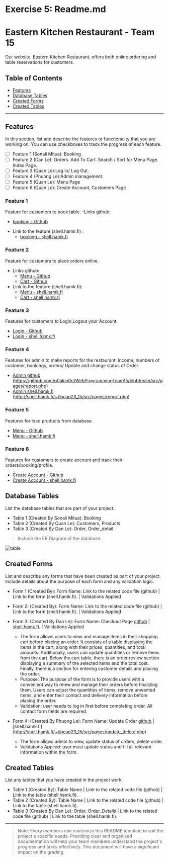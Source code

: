 # Exercise 5: Readme.md

# Eastern Kitchen Restaurant - Team 15

Our website, Eastern Kitchen Restaurant, offers both online ordering and table reservations for customers.

## Table of Contents
- [Features](#features)
- [Database Tables](#database-tables)
- [Created Forms](#created-forms)
- [Created Tables](#created-tables)

---

## Features

In this section, list and describe the features or functionality that you are working on. You can use checkboxes to track the progress of each feature.

- [ ] Feature 1 (Sonali Mitua): Booking. 
- [ ] Feature 2 (Dan Le): Orders. Add To Cart. Search / Sort for Menu Page. Index Page.
- [ ] Feature 3 (Quan Le):Log In/ Log Out.
- [ ] Feature 4 (Phuong Le):Admin management.
- [ ] Feature 5 (Quan Le): Menu Page
- [ ] Feature 6 (Quan Le): Create Account, Customers Page

### Feature 1

Feature for customers to book table.
-Links github:
+ [booking - Github](https://github.com/o0akin0o/WebProgrammingTeam15/blob/sonali/src/featuers/bookingfood.php)
- Link to the feature (shell.hamk.fi) :
    + [booking - shell.hamk.fi](http://shell.hamk.fi/~sonali23000/web-dev-env-main/src/sm_tasks/WebProgrammingTeam15/src/featuers/bookingfood.php)

### Feature 2

Feature for customers to place orders online. 
- Links github:
  + [Menu - Github](https://github.com/o0akin0o/WebProgrammingTeam15/blob/main/src/pages/menu.php)
  + [Cart - Github](https://github.com/o0akin0o/WebProgrammingTeam15/blob/main/src/pages/cart.php)
- Link to the feature (shell.hamk.fi):
  + [Menu - shell.hamk.fi](http://shell.hamk.fi/~bbcap23_15/src/pages/menu.php)
  + [Cart - shell.hamk.fi](http://shell.hamk.fi/~bbcap23_15/src/pages/cart.php)

### Feature 3

Features for customers to Login,Logout your Account. 
- [Login - Github](https://github.com/o0akin0o/WebProgrammingTeam15/blob/main/src/pages/login.php)
- [Login - shell.hamk.fi](http://shell.hamk.fi/~bbcap23_15/src/pages/login.php)

### Feature 4

Features for admin to make reports for the restaurant: income, numbers of customer, bookings, orders/ Update and change status of Order.
- [Admin github](https://github.com/o0akin0o/WebProgrammingTeam15/blob/main/src/pages/admin.php) (https://github.com/o0akin0o/WebProgrammingTeam15/blob/main/src/pages/report.php)
- [Admin shell.hamk.fi](http://shell.hamk.fi/~bbcap23_15/src/pages/admin.php) (http://shell.hamk.fi/~bbcap23_15/src/pages/report.php)

### Feature 5

Features for load products from database. 
- [Menu - Github](https://github.com/o0akin0o/WebProgrammingTeam15/blob/main/src/pages/menu.php)
- [Menu - shell.hamk.fi](http://shell.hamk.fi/~bbcap23_15/src/pages/menu.php)

### Feature 6

Features for customers to create account and track their orders/booking/profile. 
- [Create Account - Github](https://github.com/o0akin0o/WebProgrammingTeam15/blob/main/src/pages/create_account.php)
- [Create Account - shell.hamk.fi](http://shell.hamk.fi/~bbcap23_15/src/pages/create_account.php)

## Database Tables

List the database tables that are part of your project. 

- Table 1 (Created By Sonali Mitua): Booking
- Table 2 (Created By Quan Le): Customers, Products
- Table 3 (Created By Dan Le): Order, Order_detail
> Include the ER Diagram of the database. 

![table](https://github.com/o0akin0o/WebProgrammingTeam15/assets/7956848/90eebd1b-2e85-4ee3-a660-1c3ababb2f83)


## Created Forms

List and describe any forms that have been created as part of your project. Include details about the purpose of each form and any validation logic.

- Form 1 (Created By): Form Name: Link to the related code file (github) | Link to the form (shell.hamk.fi). | Validations Applied
- Form 2: (Created By): Form Name: Link to the related code file (github) | Link to the form (shell.hamk.fi).  | Validations Applied


- Form 3: (Created By Dan Le): Form Name: Checkout Page [github](https://github.com/o0akin0o/WebProgrammingTeam15/blob/main/src/pages/cart.php)
 | [shell.hamk.fi](http://shell.hamk.fi/~bbcap23_15/src/pages/cart.php).  | Validations Applied
     + The form allows users to view and manage items in their shopping cart before placing an order. It consists of a table displaying the items in the cart, along with their prices, quantities,      and total amounts. Additionally, users can update quantities or remove items from the cart. Below the cart table, there is an order review section displaying a summary of the selected items 
   and the total cost. Finally, there is a section for entering customer details and placing the order.
     + Purpose: The purpose of the form is to provide users with a convenient way to reiew and manage their orders before finalizing them. Users can adjust the quantities of items, remove unwanted     items, and enter their contact and delivery information before placing the order.
     + Validation: user needs to log in first before completing order. All contact form fields are required.
 
   
- Form 4: (Created By Phuong Le):  Form Name: Update Order [github](https://github.com/o0akin0o/WebProgrammingTeam15/blob/main/src/pages/update_delete.php)
  | [shell.hamk.fi] (http://shell.hamk.fi/~bbcap23_15/src/pages/update_delete.php)
    + The form allows admin to view, update status of orders, delete order
    + Validations Applied: user must update status and fill all relevant information within the form.



## Created Tables

List any tables that you have created in the project work

- Table 1 (Created By): Table Name | Link to the related code file (github) | Link to the table (shell.hamk.fi).
- Table 2 (Created By): Table Name | Link to the related code file (github) | Link to the table (shell.hamk.fi).
- Table 3 (Created By Dan Le): Order, Order_Details | Link to the related code file (github) | Link to the table (shell.hamk.fi).

---



>Note: Every members can customize this README template to suit the project's specific needs. Providing clear and organized documentation will help your team members understand the project's progress and tasks effectively. This document will have a significant impact on the grading. 
